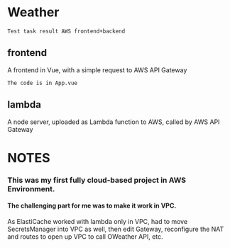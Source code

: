 # Weather

`Test task result AWS frontend+backend`

## frontend

A frontend in Vue, with a simple request to AWS API Gateway

`The code is in App.vue`

## lambda

A node server, uploaded as Lambda function to AWS, called by AWS API Gateway

# NOTES

### This was my first fully cloud-based project in AWS Environment.

#### The challenging part for me was to make it work in VPC.

As ElastiCache worked with lambda only in VPC, had to move SecretsManager into VPC as well, then edit Gateway, reconfigure the NAT and routes to open up VPC to call OWeather API, etc. 
